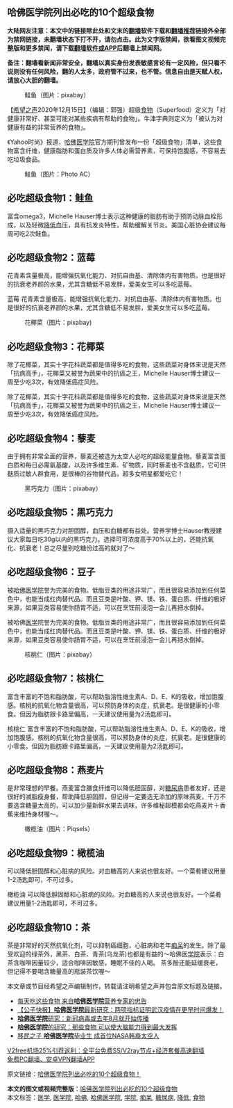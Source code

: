  <h2>哈佛医学院列出必吃的10个超级食物</h2> <p class="notice"><b>大陆网友注意：本文中的链接除此处和文末的<a href="https://github.com/bannedbook/fanqiang" >翻墙</a>软件下载和<a href="https://github.com/killgcd/justmysocks/blob/master/README.md">翻墙推荐</a>链接外全部为禁网链接，未翻墙状态下打不开，请勿点击。此为文字版禁闻，欲看图文视频完整版和更多禁闻，请下载<a href="https://github.com/bannedbook/fanqiang">翻墙软件或APP</a>后翻墙上禁闻网。</p><p>备注：翻墙看新闻非常安全，翻墙以真实身份发表敏感言论有一定风险，但只看不说则没有任何风险，翻的人太多，政府管不过来，也不管。信息自由是天赋人权，请放心大胆的翻墙。</b></p>  <div class="entry"> <figure><figcaption>鲑鱼（图片：pixabay）</figcaption></figure> <p>【<span class='wp_keywordlink_affiliate'><a href="https://www.soundofhope.org" title="希望之声" target="_blank">希望之声</a></span>2020年12月15日】（编辑：郭强）超级<a href="https://www.bannedbook.org/bnews/tag/%e9%a3%9f%e7%89%a9/" class="st_tag internal_tag" rel="tag" title="标签 食物 下的日志">食物</a>（Superfood）定义为「对健康非常好、甚至可能对某些疾病有帮助的食物」。牛津字典则定义为「被认为对健康有益的非常营养的食物」。</p> <p>《Yahoo时尚》报道，<a href="https://www.bannedbook.org/bnews/tag/%E5%93%88%E4%BD%9B%E5%8C%BB%E5%AD%A6%E9%99%A2/" class="st_tag internal_tag" rel="tag" title="标签 哈佛医学院 下的日志">哈佛医学院</a>官方期刊曾发布一份「超级食物」清单，这些食物富含纤维，健康脂肪和蛋白质及许多人体必需营养素，可保持饱腹感，不容易去吃垃圾食品。</p> <figure><figcaption>鲑鱼（图片：Photo AC）</figcaption></figure> <h2>必吃超级食物1：鲑鱼</h2> <p>富含omega3，Michelle Hauser博士表示这种健康的脂肪有助于预防动脉血栓形成，以及轻微<a href="https://www.bannedbook.org/bnews/tag/%E9%99%8D%E4%BD%8E/" class="st_tag internal_tag" rel="tag" title="标签 降低 下的日志">降低</a>血压，具有抗发炎特性，帮助缓解关节炎。美国心脏协会建议每周可吃2次鲑鱼。</p> <h2>必吃超级食物2：蓝莓</h2> <p>花青素含量极高，能增强抗氧化能力、对抗自由基、清除体内有害物质。也是很好的抗衰老养颜的水果，尤其含糖低不易发胖，爱美女生可以多吃蓝莓。</p>  <p>蓝莓 花青素含量极高，能增强抗氧化能力、对抗自由基、清除体内有害物质。也是很好的抗衰老养颜的水果，尤其含糖低不易发胖，爱美女生可以多吃蓝莓。</p> <figure><figcaption>花椰菜（图片：pixabay)</figcaption></figure> <h2>必吃超级食物3：花椰菜</h2> <p>除了花椰菜，其实十字花科蔬菜都是值得多吃的食物，这些蔬菜对身体来说是天然「抗病高手」，花椰菜又被誉为蔬果中的抗癌之王，Michelle Hauser博士建议一周至少吃3次，有效降低癌症风险。</p> <p>除了花椰菜，其实十字花科蔬菜都是值得多吃的食物，这些蔬菜对身体来说是天然「抗病高手」，花椰菜又被誉为蔬果中的抗癌之王，Michelle Hauser博士建议一周至少吃3次，有效降低癌症风险。</p> <h2>必吃超级食物4：藜麦</h2> <p>由于拥有非常全面的营养，藜麦还被选为太空人必吃的超级能量食物。藜麦富含蛋白质和每日必需氨基酸，以及许多维生素、矿物质，同时藜麦也不含麸质，它可供麸质过敏人群食用，是很棒的谷物替代品，超多女明星都爱吃它！</p>  <figure><figcaption>黑巧克力（图片：pixabay）</figcaption></figure> <h2>必吃超级食物5：黑巧克力</h2> <p>摄入适量的黑巧克力对胆固醇，血压和血糖都有益处。营养学博士Hauser教授建议大家每日吃30g以内的黑巧克力。选择可可浓度高于70%以上的，还能抗氧化、抗衰老！总之尽量别吃糖份过高的就对了～</p> <h2>必吃超级食物6：豆子</h2> <p>被<a href="https://www.bannedbook.org/bnews/tag/%e5%93%88%e4%bd%9b/" class="st_tag internal_tag" rel="tag" title="标签 哈佛 下的日志">哈佛</a><a href="https://www.bannedbook.org/bnews/tag/%E5%8C%BB%E5%AD%A6%E9%99%A2/" class="st_tag internal_tag" rel="tag" title="标签 医学院 下的日志">医学院</a>誉为完美的食物。低脂豆类的用途非常广，而且很容易添加到任何菜色中，也能当成红肉替代品。而且豆类是叶酸、钾、镁、铁、蛋白质、纤维的极好来源，如果豆类容易使你肠胃不适，可以在烹饪前浸泡一会儿再把水倒掉。</p> <p>被哈佛<a href="https://www.bannedbook.org/bnews/tag/%e5%8c%bb%e5%ad%a6/" class="st_tag internal_tag" rel="tag" title="标签 医学 下的日志">医学</a>院誉为完美的食物。低脂豆类的用途非常广，而且很容易添加到任何菜色中，也能当成红肉替代品。而且豆类是叶酸、钾、镁、铁、蛋白质、纤维的极好来源，如果豆类容易使你肠胃不适，可以在烹饪前浸泡一会儿再把水倒掉。</p> <figure><figcaption>核桃仁（图片：pixabay）</figcaption></figure> <h2>必吃超级食物7：核桃仁</h2> <p>富含丰富的不饱和脂肪酸，可以帮助脂溶性维生素A、D、E、K的吸收，增加饱腹感。核桃的抗氧化物含量很高，可以预防身体的炎症，抗衰老。是很健康的小零食。但因为脂肪跟卡路里偏高，一天建议使用量为2汤匙即可。</p>  <p>核桃仁 富含丰富的不饱和脂肪酸，可以帮助脂溶性维生素A、D、E、K的吸收，增加饱腹感。核桃的抗氧化物含量很高，可以预防身体的炎症，抗衰老。是很健康的小零食。但因为脂肪跟卡路里偏高，一天建议使用量为2汤匙即可。</p> <h2>必吃超级食物8：燕麦片</h2> <p>是非常理想的早餐。燕麦富含膳食纤维可以降低胆固醇，对<a href="https://www.bannedbook.org/bnews/tag/%e7%b3%96%e5%b0%bf%e7%97%85/" class="st_tag internal_tag" rel="tag" title="标签 糖尿病 下的日志">糖尿病</a>患者友好，还是很好的减脂瘦身餐，帮助降低胆固醇，但记得一定要选无添加的原味燕麦，千万不要选含糖量太高的，可以加少量新鲜水果去调味，许多维秘超模都会吃燕麦片＋香蕉来维持身材喔～。</p> <figure><figcaption>橄榄油（图片：Piqsels）</figcaption></figure> <h2>必吃超级食物9：橄榄油</h2> <p>可以降低胆固醇和心脏病的风险。对血糖高的人来说也很友好。一个菜肴建议用量1-2汤匙即可，不可过多。</p> <p>橄榄油 可以降低胆固醇和心脏病的风险。对血糖高的人来说也很友好。一个菜肴建议用量1-2汤匙即可，不可过多。</p>  <h2>必吃超级食物10：茶</h2> <p>茶是非常好的天然抗氧化剂，可以抑制癌细胞，心脏病和老年<a href="https://www.bannedbook.org/bnews/tag/%E7%97%B4%E5%91%86/" class="st_tag internal_tag" rel="tag" title="标签 痴呆 下的日志">痴呆</a>的发生。除了最受欢迎的绿茶外，黑茶、白茶、青茶(乌龙茶)也都是有益的～哈佛医<a href="https://www.bannedbook.org/bnews/tag/%E5%AD%A6%E9%99%A2/" class="st_tag internal_tag" rel="tag" title="标签 学院 下的日志">学院</a>表示：白茶含咖啡因量较少，适合咖啡因敏感，睡眠不佳的人喝。 茶多酚还能延缓衰老，但记得不要喝含糖量高的瓶装茶饮喔～</p> <p>本文章或节目经希望之声编辑制作，转载请注明希望之声并包含原文标题及链接。</p> <ul class='op-related-articles' title='相关阅读'> <li><a href='https://www.bannedbook.org/bnews/health/20200710/1358527.html' target='_blank'>每天吃这些食物 来自<b>哈佛医学院</b>营养专家的忠告</a></li> <li><a href='https://www.bannedbook.org/bnews/bannedvideo/20200611/1343069.html' target='_blank'>【公子快报】<b>哈佛医学院</b>最新研究：两项指标证明武汉疫情在更早时间爆发！ </a></li> <li><a href='https://www.bannedbook.org/bnews/worldnews/20200609/1342312.html' target='_blank'><b>哈佛医学院</b>研究：新冠病毒或去年8月就开始传播</a></li> <li><a href='https://www.bannedbook.org/bnews/health/20200409/1309212.html' target='_blank'><b>哈佛医学院</b>的研究：那些食物 可以使大脑能力得到最大发挥</a></li> <li><a href='https://www.bannedbook.org/bnews/cnnews/20200115/1259047.html' target='_blank'>移民之子 <b>哈佛医学院</b>毕业生 成首位NASA韩裔太空人</a></li> </ul> <p class="texttj"> <a href="https://www.bannedbook.org/forum23/topic22702.html" target="_blank">V2free机场25%引荐返利：全平台免费SS/V2ray节点+经济套餐高速翻墙</a><br/> <a href="https://github.com/bannedbook/fanqiang/wiki/%E7%A6%81%E9%97%BB%E7%BD%91%E5%AE%89%E5%8D%93%E7%BF%BB%E5%A2%99%E6%96%B0%E9%97%BBAPP" target="_blank">免费PC翻墙、安卓VPN翻墙APP</a></p><p>原文链接：<a class="src_link"  href="https://www.soundofhope.org/post/451867" target="_blank">哈佛医学院列出必吃的10个超级食物！</a></p><a name='sharetosocial'></a>       <div><b>本文的图文或视频完整版</b>：<a href='https://www.bannedbook.org/bnews/comments/20201216/1448483.html'>哈佛医学院列出必吃的10个超级食物</a></div>  </div><!--END ENTRY--> <div class="postfooter"> <div>本文标签：<a href="https://www.bannedbook.org/bnews/tag/%e5%8c%bb%e5%ad%a6/" rel="tag">医学</a>, <a href="https://www.bannedbook.org/bnews/tag/%E5%8C%BB%E5%AD%A6%E9%99%A2/" rel="tag">医学院</a>, <a href="https://www.bannedbook.org/bnews/tag/%e5%93%88%e4%bd%9b/" rel="tag">哈佛</a>, <a href="https://www.bannedbook.org/bnews/tag/%E5%93%88%E4%BD%9B%E5%8C%BB%E5%AD%A6%E9%99%A2/" rel="tag">哈佛医学院</a>, <a href="https://www.bannedbook.org/bnews/tag/%E5%AD%A6%E9%99%A2/" rel="tag">学院</a>, <a href="https://www.bannedbook.org/bnews/tag/%E7%97%B4%E5%91%86/" rel="tag">痴呆</a>, <a href="https://www.bannedbook.org/bnews/tag/%e7%b3%96%e5%b0%bf%e7%97%85/" rel="tag">糖尿病</a>, <a href="https://www.bannedbook.org/bnews/tag/%E9%99%8D%E4%BD%8E/" rel="tag">降低</a>, <a href="https://www.bannedbook.org/bnews/tag/%e9%a3%9f%e7%89%a9/" rel="tag">食物</a></div>  </div><!--END POSTFOOTER--> 